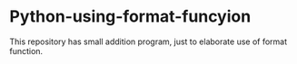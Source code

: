 # Python-using-format-funcyion
This repository has small addition program, just to elaborate use of format function.
